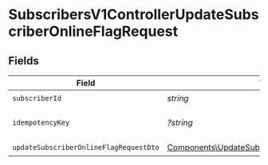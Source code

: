 # SubscribersV1ControllerUpdateSubscriberOnlineFlagRequest


## Fields

| Field                                                                                                              | Type                                                                                                               | Required                                                                                                           | Description                                                                                                        |
| ------------------------------------------------------------------------------------------------------------------ | ------------------------------------------------------------------------------------------------------------------ | ------------------------------------------------------------------------------------------------------------------ | ------------------------------------------------------------------------------------------------------------------ |
| `subscriberId`                                                                                                     | *string*                                                                                                           | :heavy_check_mark:                                                                                                 | N/A                                                                                                                |
| `idempotencyKey`                                                                                                   | *?string*                                                                                                          | :heavy_minus_sign:                                                                                                 | A header for idempotency purposes                                                                                  |
| `updateSubscriberOnlineFlagRequestDto`                                                                             | [Components\UpdateSubscriberOnlineFlagRequestDto](../../Models/Components/UpdateSubscriberOnlineFlagRequestDto.md) | :heavy_check_mark:                                                                                                 | N/A                                                                                                                |